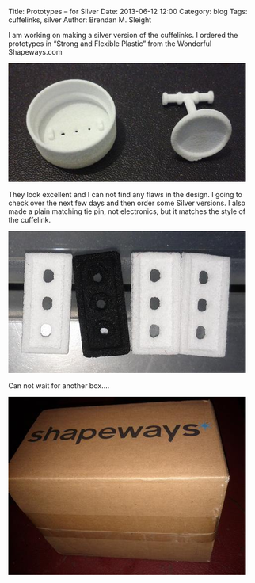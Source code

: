 Title: Prototypes – for Silver
Date: 2013-06-12 12:00
Category: blog
Tags: cuffelinks, silver
Author: Brendan M. Sleight

I am working on making a silver version of the cuffelinks. I ordered the prototypes in “Strong and Flexible Plastic” from the Wonderful Shapeways.com

<a href="images/prototypes-for-silver/white_proto_cufflink_photo.jpg"><img src="images/prototypes-for-silver/thumbnails/480x_/white_proto_cufflink_photo.jpg" /></a>

They look excellent and I can not find any flaws in the design. I going to check over the next few days and then order some Silver versions. I also made a plain matching tie pin, not electronics, but it matches the style of the cuffelink.

<a href="images/prototypes-for-silver/photo_tie_pins_top_down.jpg"><img src="images/prototypes-for-silver/thumbnails/480x_/photo_tie_pins_top_down.jpg" /></a>

Can not wait for another box….

<a href="images/prototypes-for-silver/shapeways_box.jpg"><img src="images/prototypes-for-silver/thumbnails/480x_/shapeways_box.jpg" /></a>

